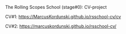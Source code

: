 The Rolling Scopes School (stage#0): CV-project

CV#1:
https://MarcusKordunski.github.io/rsschool-cv/cv

CV#2:
https://marcuskordunski.github.io/rsschool-cv/
